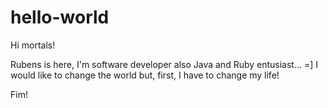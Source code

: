 # hello-world
Hi mortals!

Rubens is here, I'm software developer also Java and Ruby entusiast... 
=]
I would like to change the world but, first, I have to change my life!

Fim!
